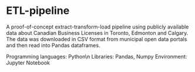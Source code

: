 # ETL-pipeline
A proof-of-concept extract-transform-load pipeline using publicly available data about Canadian Business Licenses in Toronto, Edmonton and Calgary. The data was downloaded in CSV format from municipal open data portals and then read into Pandas dataframes. 

Programming languages: Python\n
Libraries: Pandas, Numpy
Environment: Jupyter Notebook
